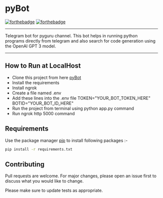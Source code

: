 # pyBot

[![forthebadge](https://forthebadge.com/images/badges/built-with-love.svg)](https://forthebadge.com)
[![forthebadge](https://forthebadge.com/images/badges/made-with-python.svg)](https://forthebadge.com)

----

Telegram bot for pyguru channel. This bot helps in running python programs directly from telegram and also search for code generation using the OpenAI GPT 3 model.


----

## How to Run at LocalHost

* Clone this project from here [pyBot](https://github.com/pyGuru123/pyBot.git)
* Install the requirements
* Install ngrok
* Create a file named .env
* Add these lines into the .env file
	TOKEN="YOUR_BOT_TOKEN_HERE"
	BOTID="YOUR_BOT_ID_HERE"
* Run the project from terminal using python app.py command
* Run ngrok http 5000 command

## Requirements

Use the package manager [pip](https://pip.pypa.io/en/stable/) to install following packages :-

```bash
pip install -r requirements.txt
```

## Contributing
Pull requests are welcome. For major changes, please open an issue first to discuss what you would like to change.

Please make sure to update tests as appropriate.